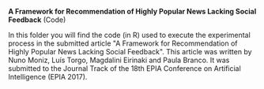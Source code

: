 <b>A Framework for Recommendation of Highly Popular News Lacking Social Feedback</b> (Code)

In this folder you will find the code (in R) used to execute the experimental process in the submitted article "A Framework for Recommendation of Highly Popular News Lacking Social Feedback". This article was written by Nuno Moniz, Luís Torgo, Magdalini Eirinaki and Paula Branco. It was submitted to the Journal Track of the 18th EPIA Conference on Artificial Intelligence (EPIA 2017).
